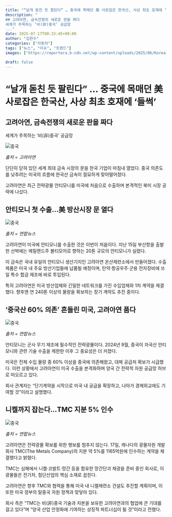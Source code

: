 ```yaml
---
title: "“날개 돋친 듯 팔린다” … 중국에 목매던 美 사로잡은 한국산, 사상 최초 호재에 ‘들썩’"
description: "
## 고려아연, 금속전쟁의 새로운 판을 짜다
세계가 주목하는 ‘비(非)중국’ 공급망
..."
date: 2025-07-17T00:33:45+09:00
author: "김한수"
categories: ["자동차"]
tags: ["뉴스", "이슈", "트렌드"]
images: ["https://reportera.b-cdn.net/wp-content/uploads/2025/06/Korea-Zinc-Antimony-Export-1024x576.jpg"]

draft: false
---
```


# “날개 돋친 듯 팔린다” … 중국에 목매던 美 사로잡은 한국산, 사상 최초 호재에 ‘들썩’


## 고려아연, 금속전쟁의 새로운 판을 짜다
세계가 주목하는 ‘비(非)중국’ 공급망


![중국](https://reportera.b-cdn.net/wp-content/uploads/2025/06/Korea-Zinc-Antimony-Export-1024x576.jpg)

*출처 = 고려아연*

단단히 닫혀 있던 세계 최대 금속 시장의 문을 한국 기업이 마침내 열었다. 중국 의존도를 낮추려는 미국의 흐름에 한국산 금속이 절묘하게 맞아떨어졌다.

고려아연은 최근 전략광물 안티모니를 미국에 처음으로 수출하며 본격적인 북미 시장 공략에 나섰다.


## 안티모니 첫 수출…美 방산시장 문 열다


![중국](https://reportera.b-cdn.net/wp-content/uploads/2025/06/안티모니-1-1024x735.jpg)

*출처 = 연합뉴스*

고려아연이 미국에 안티모니를 수출한 것은 이번이 처음이다. 지난 15일 부산항을 출발한 선박에는 메릴랜드주 볼티모어로 향하는 20톤 규모의 안티모니가 실렸다.

이 금속은 국내 유일의 안티모니 생산기지인 고려아연 온산제련소에서 만들어졌다. 수출 제품은 미국 내 주요 방산기업들에 납품될 예정이며, 탄약·항공우주·군용 전자장비에 쓰일 특수 합금 제조에 바로 투입된다.

특히 고려아연은 미국 방산업체와 긴밀한 네트워크를 가진 수입업체와 1차 계약을 체결했다. 향후엔 연 240톤 이상의 물량을 확보하는 장기 계약도 추진 중이다.


## ‘중국산 60% 의존’ 흔들린 미국, 고려아연 품다


![중국](https://reportera.b-cdn.net/wp-content/uploads/2025/06/희토류-1-1024x537.jpg)

*출처 = 연합뉴스*

안티모니는 군사 무기 제조에 필수적인 전략광물이다. 2024년 9월, 중국이 자국산 안티모니와 관련 기술 수출을 제한한 이후 그 중요성은 더 커졌다.

미국은 전체 수입 물량 중 60% 이상을 중국에 의존해왔고, 대체 공급처 확보가 시급했다. 이런 상황에서 고려아연이 미국 수출을 본격화하며 양국 간 전략적 자원 공급망 허브로 떠오르고 있다.

회사 관계자는 “단기계약을 시작으로 미국 내 공급을 확장하고, 나아가 경제외교에도 기여할 것”이라고 설명했다.


## 니켈까지 잡는다…TMC 지분 5% 인수


![중국](https://reportera.b-cdn.net/wp-content/uploads/2025/06/니켈-1024x683.jpg)

*출처 = 연합뉴스*

고려아연은 전략광물 확보를 위한 행보를 멈추지 않는다. 17일, 캐나다의 광물자원 개발 회사 TMC(The Metals Company)의 지분 약 5%를 1165억원에 인수하는 계약을 체결했다고 밝혔다.

TMC는 심해에서 니켈·코발트·망간 등을 함유한 망간단괴 채광을 준비 중인 회사로, 이 광물들은 전기차, 첨단산업의 핵심 소재로 꼽힌다.

고려아연은 향후 TMC와 협력을 통해 미국 내 니켈제련소 건설도 추진할 계획이며, 이 또한 미국 정부의 탈중국 자원 정책과 맞닿아 있다.

회사 측은 “TMC는 비(非)중국 기술과 자본을 보유한 고려아연과의 협업에 큰 기대를 걸고 있다”며 “양국 산업 안정화에 기여하는 상징적 파트너십이 될 것”이라고 전했다.
